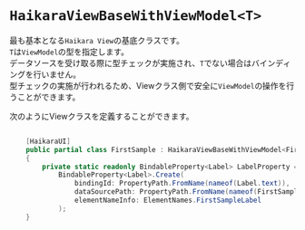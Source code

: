 ﻿---
order: 0
---

# `HaikaraViewBaseWithViewModel<T>`

最も基本となる`Haikara View`の基底クラスです。  
`T`は`ViewModel`の型を指定します。  
データソースを受け取る際に型チェックが実施され、`T`でない場合はバインディングを行いません。  
型チェックの実施が行われるため、Viewクラス側で安全に`ViewModel`の操作を行うことができます。

次のようにViewクラスを定義することができます。  
```csharp

    [HaikaraUI]
    public partial class FirstSample : HaikaraViewBaseWithViewModel<FirstSampleViewModel>
    {
        private static readonly BindableProperty<Label> LabelProperty =
            BindableProperty<Label>.Create(
                bindingId: PropertyPath.FromName(nameof(Label.text)),
                dataSourcePath: PropertyPath.FromName(nameof(FirstSampleViewModel.Label)),
                elementNameInfo: ElementNames.FirstSampleLabel
            );
    }
    
```